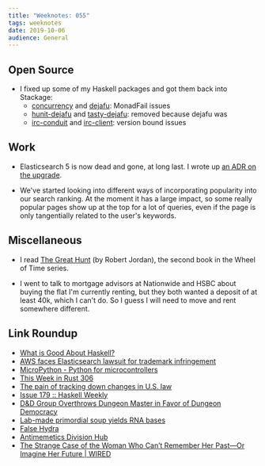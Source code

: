 ```yaml
---
title: "Weeknotes: 055"
tags: weeknotes
date: 2019-10-06
audience: General
---
```


## Open Source

- I fixed up some of my Haskell packages and got them back into Stackage:
  - [concurrency][] and [dejafu][]: MonadFail issues
  - [hunit-dejafu][] and [tasty-dejafu][]: removed because dejafu was
  - [irc-conduit][] and [irc-client][]: version bound issues

[concurrency]: https://www.stackage.org/nightly-2019-10-06/package/concurrency-1.8.0.0
[dejafu]: https://www.stackage.org/nightly-2019-10-06/package/dejafu-2.1.0.1
[hunit-dejafu]: https://www.stackage.org/nightly-2019-10-06/package/hunit-dejafu-2.0.0.1
[tasty-dejafu]: https://www.stackage.org/nightly-2019-10-06/package/tasty-dejafu-2.0.0.1
[irc-conduit]: https://www.stackage.org/nightly-2019-10-06/package/irc-conduit-0.3.0.4
[irc-client]: https://www.stackage.org/nightly-2019-10-06/package/irc-client-1.1.1.1

## Work

- Elasticsearch 5 is now dead and gone, at long last.  I wrote up [an
  ADR on the upgrade][].

- We've started looking into different ways of incorporating
  popularity into our search ranking.  At the moment it has a large
  impact, so some really popular pages show up at the top for a lot of
  queries, even if the page is only tangentially related to the user's
  keywords.

[an ADR on the upgrade]: https://github.com/alphagov/search-api/blob/master/doc/arch/adr-009-elasticsearch6-upgrade.md

## Miscellaneous

- I read [The Great Hunt][] (by Robert Jordan), the second book in the
  Wheel of Time series.

- I went to talk to mortgage advisors at Nationwide and HSBC about
  buying the flat I'm currently renting, but they both wanted a
  deposit of at least 40k, which I can't do.  So I guess I will need
  to move and rent somewhere different.

[The Great Hunt]: https://en.wikipedia.org/wiki/The_Great_Hunt

## Link Roundup

- [What is Good About Haskell?](https://doisinkidney.com/posts/2019-10-02-what-is-good-about-haskell.html)
- [AWS faces Elasticsearch lawsuit for trademark infringement](https://searchaws.techtarget.com/news/252471650/AWS-faces-Elasticsearch-lawsuit-for-trademark-infringement)
- [MicroPython - Python for microcontrollers](https://micropython.org/)
- [This Week in Rust 306](https://this-week-in-rust.org/blog/2019/10/01/this-week-in-rust-306/)
- [The pain of tracking down changes in U.S. law](https://blog.plover.com/law/citations.html)
- [Issue 179 :: Haskell Weekly](https://haskellweekly.news/issues/179.html)
- [D&D Group Overthrows Dungeon Master in Favor of Dungeon Democracy](https://thehardtimes.net/harddrive/dd-group-overthrows-dungeon-master-favor-dungeon-democracy/)
- [Lab-made primordial soup yields RNA bases](https://www.nature.com/articles/d41586-019-02622-4)
- [False Hydra](http://goblinpunch.blogspot.com/2014/09/false-hydra.html)
- [Antimemetics Division Hub](http://www.scp-wiki.net/antimemetics-division-hub)
- [The Strange Case of the Woman Who Can’t Remember Her Past—Or Imagine Her Future | WIRED](https://www.wired.com/2016/04/susie-mckinnon-autobiographical-memory-sdam/)
